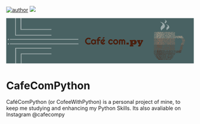 [![author](https://img.shields.io/badge/author-Guilherme%20S%C3%A1-red)](www.linkedin.com/in/guilhermesamangueira) [![](https://img.shields.io/badge/python-3.7+-blue.svg)](https://www.python.org/downloads/release/python-365/)  

<p align="center">
  <img src="Capa.png" >
</p>

# CafeComPython
CaféComPython (or CofeeWithPython) is a personal project of mine, to keep me studying and enhancing my Python Skills.
Its also avaliable on Instagram @cafecompy
